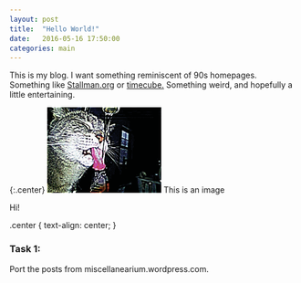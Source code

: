 ```yaml
---
layout: post
title:  "Hello World!"
date:   2016-05-16 17:50:00
categories: main
---
```

This is my blog. I want something reminiscent of 90s homepages. Something like [Stallman.org](http://stallman.org) or [timecube.](timecube.com) Something weird, and hopefully a little entertaining.

{:.center}
![Rena](https://raw.githubusercontent.com/patmarks/patmarks.github.io/master/images/gif2.gif)
This is an image

Hi!

.center {
  text-align: center;
}


### Task 1:
Port the posts from miscellanearium.wordpress.com.
